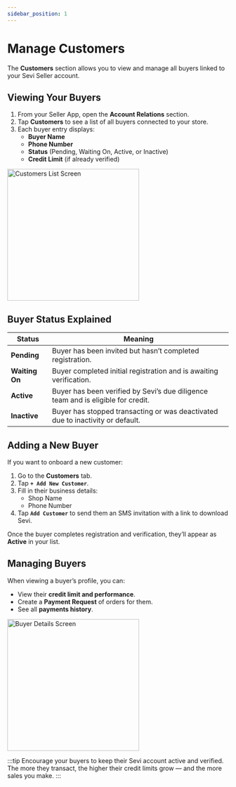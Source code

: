 ```yaml
---
sidebar_position: 1
---
```


# Manage Customers

The **Customers** section allows you to view and manage all buyers linked to your Sevi Seller account.

## Viewing Your Buyers
1. From your Seller App, open the **Account Relations** section.  
2. Tap **Customers** to see a list of all buyers connected to your store.  
3. Each buyer entry displays:
   - **Buyer Name**
   - **Phone Number**
   - **Status** (Pending, Waiting On, Active, or Inactive)
   - **Credit Limit** (if already verified)

<img src="/seller/009.png" alt="Customers List Screen" width="300"/>


## Buyer Status Explained
| **Status** | **Meaning** |
|-------------|-------------|
| **Pending** | Buyer has been invited but hasn’t completed registration. |
| **Waiting On** | Buyer completed initial registration and is awaiting verification. |
| **Active** | Buyer has been verified by Sevi’s due diligence team and is eligible for credit. |
| **Inactive** | Buyer has stopped transacting or was deactivated due to inactivity or default. |


## Adding a New Buyer
If you want to onboard a new customer:
1. Go to the **Customers** tab.  
2. Tap **`+ Add New Customer`**.  
3. Fill in their business details:  
   - Shop Name  
   - Phone Number  
4. Tap **`Add Customer`** to send them an SMS invitation with a link to download Sevi.

Once the buyer completes registration and verification, they’ll appear as **Active** in your list.


## Managing Buyers
When viewing a buyer’s profile, you can:
- View their **credit limit and performance**.  
- Create a **Payment Request** of orders for them.  
- See all **payments history**.  
 

<img src="/seller/010.png" alt="Buyer Details Screen" width="300"/>


:::tip
Encourage your buyers to keep their Sevi account active and verified.  
The more they transact, the higher their credit limits grow — and the more sales you make.
:::

